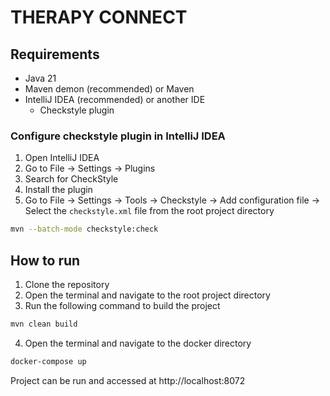 # THERAPY CONNECT #

## Requirements ##
- Java 21
- Maven demon (recommended) or Maven
- IntelliJ IDEA (recommended) or another IDE
  - Checkstyle plugin

### Configure checkstyle plugin in IntelliJ IDEA ###
1. Open IntelliJ IDEA
2. Go to File -> Settings -> Plugins
3. Search for CheckStyle
4. Install the plugin
5. Go to File -> Settings -> Tools -> Checkstyle -> Add configuration file -> Select the `checkstyle.xml` file from the root project directory

```sh
mvn --batch-mode checkstyle:check
```

## How to run ##

1. Clone the repository
2. Open the terminal and navigate to the root project directory
3. Run the following command to build the project
```sh
mvn clean build
```
4. Open the terminal and navigate to the docker directory
```sh
docker-compose up
```

Project can be run and accessed at http://localhost:8072
